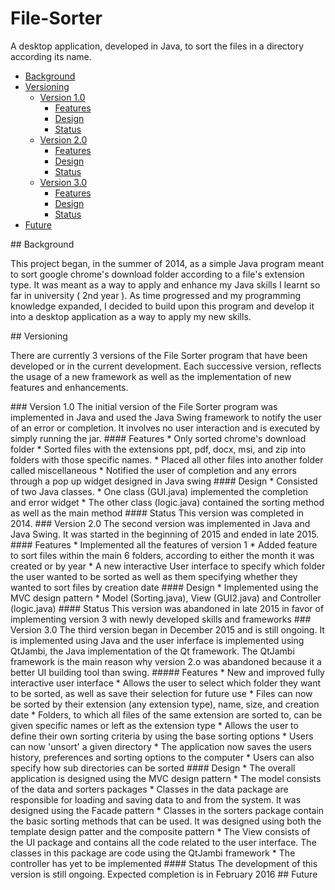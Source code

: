 # File-Sorter

  A desktop application, developed in Java, to sort the files in a directory according its name.

* [Background](#headers)  
* [Versioning](#headers) <br/>
  * [Version 1.0](#headers) <br/>
    * [Features](#headers) <br/>
    * [Design](#headers) <br/>
    * [Status](#headers) <br/>
  * [Version 2.0](#headers) <br/>
    * [Features](#headers) <br/>
    * [Design](#headers) <br/>
    * [Status](#headers) <br/>
  * [Version 3.0](#headers) <br/>
    * [Features](#headers) <br/>
    * [Design](#headers) <br/>
    * [Status](#headers) <br/>
* [Future](#headers) <br/>

<a name="headers"/>
## Background

  This project began, in the summer of 2014, as a simple Java program meant to sort google chrome's download folder according to a file's extension type. It was meant as a way to apply and enhance my Java skills I learnt so far in university ( 2nd year ). As time progressed and my programming knowledge expanded, I decided to build upon this program and develop it into a desktop application as a way to apply my new skills. 

<a name="headers"/>
## Versioning

 There are currently 3 versions of the File Sorter program that have been developed or in the current development. Each successive version, reflects the usage of a new framework as well as the implementation of new features and enhancements. 

<a name="headers"/>
### Version 1.0
  The initial version of the File Sorter program was implemented in Java and used the Java Swing framework to notify the user of an error or completion. It involves no user interaction and is executed by simply running the jar.
  
<a name="headers"/>
#### Features
* Only sorted chrome's download folder
* Sorted files with the extensions ppt, pdf, docx, msi, and zip into folders with those specific names. 
* Placed all other files into another folder called miscellaneous
* Notified the user of completion and any errors through a pop up widget designed in Java swing

<a name="headers"/>
#### Design
* Consisted of two Java classes. 
* One class (GUI.java) implemented the completion and error widget
* The other class (logic.java) contained the sorting method as well as the main method

<a name="headers"/>
#### Status
  This version was completed in 2014.

<a name="headers"/>
### Version 2.0
  The second version was implemented in Java and Java Swing. It was started in the beginning of 2015 and ended in late 2015.
  
<a name="headers"/>
#### Features
* Implemented all the features of version 1
* Added feature to sort files within the main 6 folders, according to either the month it was created or by year
* A new interactive User interface to specify which folder the user wanted to be sorted as well as them specifying whether they wanted to sort files by creation date

<a name="headers"/>
#### Design
* Implemented using the MVC design pattern
* Model (Sorting.java),  View (GUI2.java) and Controller (logic.java)

<a name="headers"/>
#### Status
  This version was abandoned in late 2015 in favor of implementing version 3 with newly developed skills and frameworks

<a name="headers"/>
### Version 3.0
  The third version began in December 2015 and is still ongoing. It is implemented using Java and the user inferface is implemented using QtJambi, the Java implementation of the Qt framework. The QtJambi framework  is the main reason why version 2.o was abandoned because it a better UI building tool  than swing.
  
<a name="headers"/>
##### Features
* New and improved fully interactive user interface
* Allows the user to select which folder they want to be sorted, as well as save their selection for future use
* Files can now be sorted by their extension (any extension type), name, size, and creation date
* Folders, to which all files of the same extension are sorted to, can be given specific names or left as the extension type
* Allows the user to define their own sorting criteria by using the base sorting options
* Users can now 'unsort' a given directory
* The application now saves the users history, preferences and sorting options to the computer
* Users can also specify how sub directories can be sorted

<a name="headers"/>
#### Design
* The overall application is designed using the MVC design pattern
* The model consists of the data and sorters packages
  * Classes in the data package are responsible for loading and saving data to and from the system. It was designed using the Facade      pattern 
  * Classes in the sorters package contain the basic sorting methods that can be used. It was designed using both the template design patter and the composite pattern
*  The View consists of the UI package and contains all the code related to the user interface. The classes in this package are code using the QtJambi framework
* The controller has yet to be implemented

<a name="headers"/>
#### Status
  The development of this version is still ongoing. Expected completion is in February 2016

<a name="headers"/>
## Future
